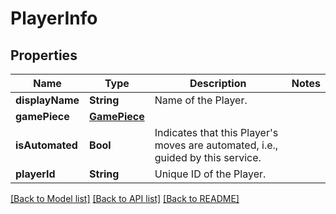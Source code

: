 # PlayerInfo

## Properties
Name | Type | Description | Notes
------------ | ------------- | ------------- | -------------
**displayName** | **String** | Name of the Player. | 
**gamePiece** | [**GamePiece**](GamePiece.md) |  | 
**isAutomated** | **Bool** | Indicates that this Player&#39;s moves are automated, i.e., guided by this service. | 
**playerId** | **String** | Unique ID of the Player. | 

[[Back to Model list]](../README.md#documentation-for-models) [[Back to API list]](../README.md#documentation-for-api-endpoints) [[Back to README]](../README.md)


